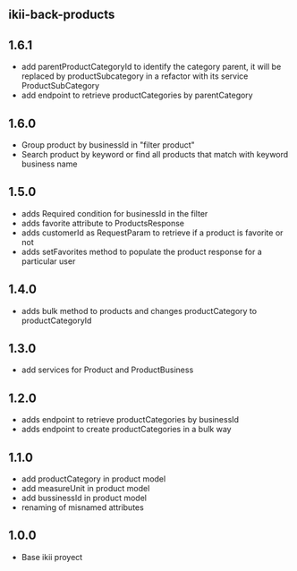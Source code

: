 ## ikii-back-products

## 1.6.1
* add parentProductCategoryId to identify the category parent, it will be replaced by productSubcategory in a refactor  with its service ProductSubCategory
* add endpoint to retrieve productCategories by parentCategory
## 1.6.0
* Group product by businessId in "filter product"
* Search product by keyword or find all products that match with keyword business name

## 1.5.0
* adds Required condition for businessId in the filter
* adds favorite attribute to ProductsResponse
* adds customerId as RequestParam to retrieve if a product is favorite or not
* adds setFavorites method to populate the product response for a particular user

## 1.4.0
* adds bulk method to products and changes productCategory to productCategoryId

## 1.3.0
* add services for Product and ProductBusiness

## 1.2.0
* adds endpoint to retrieve productCategories by businessId
* adds endpoint to create productCategories in a bulk way

## 1.1.0

* add productCategory in product model
* add measureUnit in product model
* add bussinessId in product model
* renaming of misnamed attributes

## 1.0.0
* Base ikii proyect


